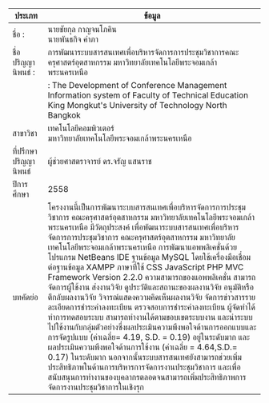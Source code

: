 |ประเภท| ข้อมูล| 
|---|---|
|ชื่อ :| นายชัยกุล  กาญจนโภคิน<br/>นายพันธกิจ  คำภา| 
|ชื่อปริญญานิพนธ์ :|การพัฒนาระบบสารสนเทศเพื่อบริหารจัดการการประชุมวิชาการคณะครุศาสตร์อุตสาหกรรม มหาวิทยาลัยเทคโนโลยีพระจอมเกล้าพระนครเหนือ|
||:  The Development of Conference Management Information system of Faculty of Technical Education King Mongkut's University of Technology North Bangkok |
|สาขาวิชา|เทคโนโลยีคอมพิวเตอร์<br/>มหาวิทยาลัยเทคโนโลยีพระจอมเกล้าพระนครเหนือ|
|ที่ปรึกษาปริญญานิพนธ์ |ผู้ช่วยศาสตราจารย์ ดร.จรัญ แสนราช|
|ปีการศึกษา|2558|
|บทคัดย่อ|โครงงานนี้เป็นการพัฒนาระบบสารสนเทศเพื่อบริหารจัดการการประชุมวิชาการ  คณะครุศาสตร์อุตสาหกรรม มหาวิทยาลัยเทคโนโลยีพระจอมเกล้าพระนครเหนือ มีวัตถุประสงค์  เพื่อพัฒนาระบบสารสนเทศเพื่อบริหารจัดการการประชุมวิชาการ คณะครุศาสตร์อุตสาหกรรม มหาวิทยาลัยเทคโนโลยีพระจอมเกล้าพระนครเหนือ การพัฒนาแอพพลิเคชั่นด้วยโปรแกรม NetBeans IDE ฐานข้อมูล MySQL โดยใช้เครื่องมือเชื่อมต่อฐานข้อมูล XAMPP ภาษาที่ใช้ CSS JavaScript PHP MVC Framework Version 2.2.0 ความสามารถของแอพพลิเคชั่น สามารถจัดการผู้ใช้งาน ส่งงานวิจัย ดูประวัติและสถานะของผลงานวิจัย อนุมัติหรือตีกลับผลงานวิจัย วิจารณ์แสดงความคิดเห็นผลงานวิจัย จัดการข่าวสารรายละเอียดการชำระค่าลงทะเบียน ตรวจสอบการชำระค่าลงทะเบียน ผู้จัดทำได้ทำการทดสอบระบบ สามารถทำงานได้ตามขอบเขตระบบงาน และนำระบบไปใช้งานกับกลุ่มตัวอย่างซึ่งผลประเมินความพึงพอใจด้านการออกแบบและการจัดรูปแบบ (ค่าเฉลี่ย= 4.19, S.D. = 0.19) อยู่ในระดับมาก และผลประเมินความพึงพอใจด้านการใช้งาน (ค่าเฉลี่ย = 4.64,S.D.= 0.17) ในระดับมาก นอกจากนั้นระบบสารสนเทศยังสามารถช่วยเพิ่มประสิทธิภาพในด้านการบริหารการจัดการงานประชุมวิชาการ และเพื่อสนับสนุนการทำงานของบุคลากรตลอดจนสามารถเพิ่มประสิทธิภาพการจัดการงานประชุมวิชาการในเชิงรุก
